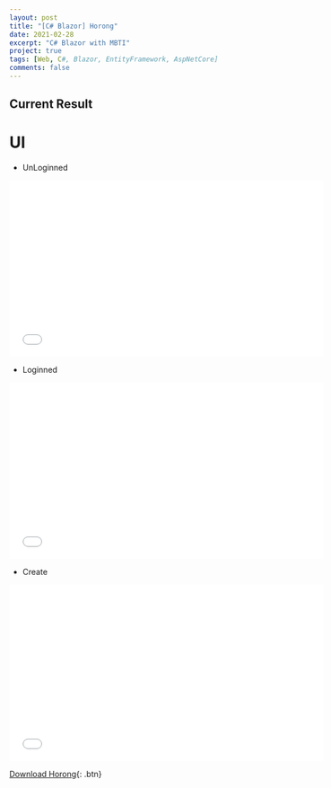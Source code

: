 ```yaml
---
layout: post
title: "[C# Blazor] Horong"
date: 2021-02-28
excerpt: "C# Blazor with MBTI"
project: true
tags: [Web, C#, Blazor, EntityFramework, AspNetCore]
comments: false
---
```


## Current Result

# UI
  * UnLoginned
  <iframe width="560" height="315" src="/assets/video/posts/horong/Horong-Unloginned.mp4" frameborder="0"> </iframe>

  * Loginned
  <iframe width="560" height="315" src="/assets/video/posts/horong/Horong-Loginned.mp4" frameborder="0"> </iframe>  

  * Create
  <iframe width="560" height="315" src="/assets/video/posts/horong/Horong-Create.mp4" frameborder="0"> </iframe>
  
[Download Horong](https://github.com/veritas0806/BundesReport){: .btn}
